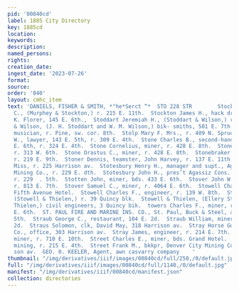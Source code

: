 ```yaml
---
pid: '00840cd'
label: 1885 City Directory
key: 1885cd
location: 
keywords: 
description: 
named_persons: 
rights: 
creation_date: 
ingest_date: '2023-07-26'
format: 
source: 
order: '840'
layout: cmhc_item
text: 'DANIELS, FISHER & SMITH, *"he*Serct “*  STO 228 STR        Stockton Columbus
  C., (Murphey & Stockton,) r. 215 E. 11th.  Stockton James H., hack driver, George
  K. Florer, 145 E. 6th.,  Stoddart Jeremiah H., (Stoddart & Wilson,) r. 428 E. 6th.  Stoddart
  & Wilson, (J. H. Stoddart and W. M. Wilson,) bik- smiths, 501 E. 7th.  Stoll William,
  musician, r. Pine, sw. cor. 8th.  Stolp Mary F. Mrs., r. 409 N. Spruce.  Stone Amherst
  W., lawyer, 143 E. 5th, r. 309 E. 4th.  Stone Charles B., second-hand goods, 124
  E. 6th, r. 324 E. 4th.  Stone Cornelius, miner, r. 428 E. 8th.  Stone Hannah Mrs.,
  r. 313 W. 6th.  Stone Orastus C., miner, r. 428 E. 8th.  Stonebraker John W., driver,
  r. 219 E. 9th.  Stoner Dennis, teamster, John Harvey, r. 137 E. 11th.  Storms Ida
  Miss, r. 225 Harrison av.  Stotesbury Henry H., manager and supt., Agassiz Cons.
  Mining Co., r. 229 E. dth.  Stotesbury John H., pres’t Agassiz Cons. Mining Co.,
  r. 229  . 5th.  Stotten John, miner, bds. 433 E. 6th.  Stover John W., engincer,
  r. 813 E. 7th.  Stover Samuel C., miner, r. 4064 E. 6th.  Stowell Charles, clk,
  Fifth Avenue Hotel.  Stowell Charles F., engineer, r. 139 W. 8th.  Stowell Ellery,
  (Stowell & Thielen,) r. 39 Quincy blk.  Stowell & Thielen, (Ellery Stowell and Alfred
  Thielen,) civil engineers, 3 Quincy bik.  towers Charles F., miner, r. rear 423
  E. 6th.  ST. PAUL FIRE AND MARINE INS. CO., St. Paul, Buck & Steel, agts., 102 EH.
  5th.  Straub George C., restaurant, 104 E. 2d.  Straub William, miner, r. 104 E.
  2d.  Straus Solomon, clk, David May, 318 Harrison av.  Stray Horse Gulch Mining
  Co., office, 303 Harrison av.  Stray James, engineer, r. 214 E. 7th.  Streb Conrad,
  miner, r. 710 E. 10th.  Street Charles E., miner, bds. Grand Hotel.  Street David,
  mining, r. 215 E. 4th.  Street Frank M., bkkpr, Denver City Mining Co., r. 431 Harri-
  son av.  GEO. 0. KEELER, Agent, awn casvarry company    '
thumbnail: "/img/derivatives/iiif/images/00840cd/full/250,/0/default.jpg"
full: "/img/derivatives/iiif/images/00840cd/full/1140,/0/default.jpg"
manifest: "/img/derivatives/iiif/00840cd/manifest.json"
collection: directories
---
```

